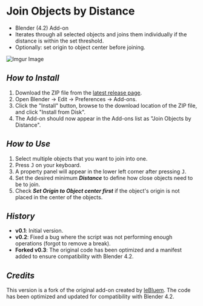 # Join Objects by Distance
- Blender (4.2) Add-on
- Iterates through all selected objects and joins them individually if the distance is within the set threshold.
- Optionally: set origin to object center before joining.

![Imgur Image](https://imgur.com/J7ZYE51.png)

## ***How to Install***

1. Download the ZIP file from the [latest release page](https://github.com/milanwulf/object_join_by_distance/releases/latest).
2. Open Blender -> Edit -> Preferences -> Add-ons.
3. Click the "Install" button, browse to the download location of the ZIP file, and click "Install from Disk".
4. The Add-on should now appear in the Add-ons list as "Join Objects by Distance".

## ***How to Use***

1. Select multiple objects that you want to join into one.
2. Press <kbd>J</kbd> on your keyboard.
3. A property panel will appear in the lower left corner after pressing <kbd>J</kbd>.
4. Set the desired minimum ***Distance*** to define how close objects need to be to join.
5. Check ***Set Origin to Object center first*** if the object's origin is not placed in the center of the objects.

## ***History***

- **v0.1**: Initial version.
- **v0.2**: Fixed a bug where the script was not performing enough operations (forgot to remove a break).
- **Forked v0.3**: The original code has been optimized and a manifest added to ensure compatibility with Blender 4.2.

## ***Credits***

This version is a fork of the original add-on created by [leBluem](https://github.com/leBluem/object_join_by_distance). The code has been optimized and updated for compatibility with Blender 4.2.
